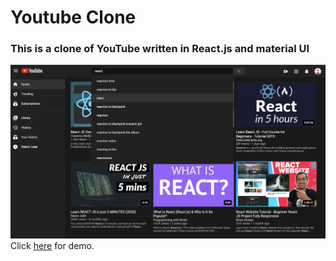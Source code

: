 # Youtube Clone
### This is a clone of YouTube written in React.js and material UI

![alt screen-shot](./ss.png)
Click [here](https://ebinxavier.github.io/youtube/) for demo.


